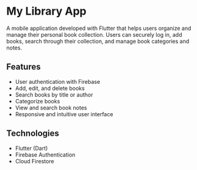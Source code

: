 #  My Library App

A mobile application developed with Flutter that helps users organize and manage their personal book collection. Users can securely log in, add books, search through their collection, and manage book categories and notes.

## Features

- User authentication with Firebase
- Add, edit, and delete books
- Search books by title or author
- Categorize books
- View and search book notes
- Responsive and intuitive user interface

## Technologies

- Flutter (Dart)
- Firebase Authentication
- Cloud Firestore

